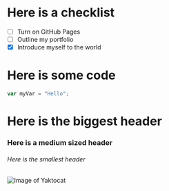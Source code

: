 # Here is a checklist
- [ ] Turn on GitHub Pages
- [ ] Outline my portfolio
- [X] Introduce myself to the world

# Here is some code
``` javascript
var myVar = "Hello";


```



# Here is the biggest header

### Here is a medium sized header

###### Here is the smallest header

![Image of Yaktocat](https://octodex.github.com/images/yaktocat.png)
